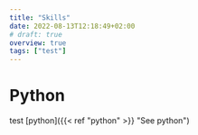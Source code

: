 ```yaml
---
title: "Skills"
date: 2022-08-13T12:18:49+02:00
# draft: true
overview: true
tags: ["test"]
---
```



# Python
test
[python]({{< ref "python" >}} "See python")
